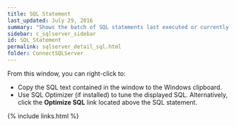 ```yaml
---
title: SQL Statement
last_updated: July 29, 2016
summary: "Shows the batch of SQL statements last executed or currently executing by the selected item."
sidebar: c_sqlserver_sidebar
id: SQL_Statement
permalink: sqlserver_detail_sql.html
folder: ConnectSQLServer
---
```



From this window, you can right-click to:

* Copy the SQL text contained in the window to the Windows clipboard.
* Use SQL Optimizer (if installed) to tune the displayed SQL. Alternatively, click the **Optimize SQL** link located above the SQL statement.



{% include links.html %}
